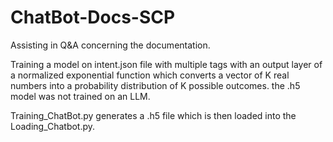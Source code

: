 # ChatBot-Docs-SCP
Assisting in Q&amp;A concerning the documentation.

Training a model on intent.json file with multiple tags with an output layer of a normalized exponential function which converts a vector of K real numbers into a 
probability distribution of K possible outcomes. the .h5 model was not trained on an LLM.

Training_ChatBot.py generates a .h5 file which is then loaded into the Loading_Chatbot.py. 

